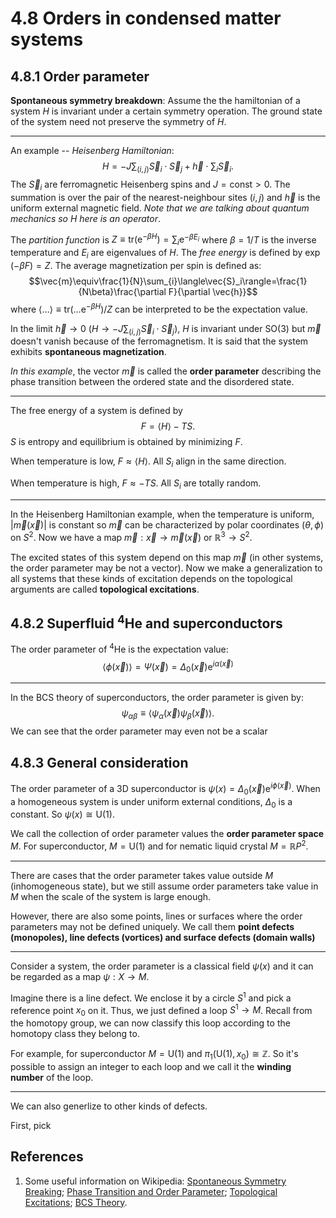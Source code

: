 # 4.8 Orders in condensed matter systems

## 4.8.1 Order parameter
**Spontaneous symmetry breakdown**: Assume the the hamiltonian of a system $H$ is invariant under a certain symmetry operation.  The ground state of the system need not preserve the symmetry of $H$.

---
An example -- *Heisenberg Hamiltonian*:
$$H=-J\sum_{(i,j)}\vec{S}_i\cdot\vec{S}_j+\vec{h}\cdot\sum_i \vec{S}_i.$$
The $\vec{S}_i$ are ferromagnetic Heisenberg spins and $J=\text{const}>0$. The summation is over the pair of the nearest-neighbour sites $(i,j)$ and $\vec{h}$ is the uniform external magnetic field. *Note that we are talking about quantum mechanics so $H$ here is an operator*.

The *partition function* is $Z\equiv\text{tr}\left(\text{e}^{-\beta H}\right)=\sum_i \text{e}^{-\beta E_i}$ where $\beta=1/T$ is the inverse temperature and $E_i$ are eigenvalues of $H$. The *free energy* is defined by $\exp(-\beta F)=Z$. The average magnetization per spin is defined as:
$$\vec{m}\equiv\frac{1}{N}\sum_{i}\langle\vec{S}_i\rangle=\frac{1}{N\beta}\frac{\partial F}{\partial \vec{h}}$$
where $\langle\dots\rangle\equiv\text{tr}\left(\dots \text{e}^{-\beta H}\right)/Z$ can be interpreted to be the expectation value.

In the limit $\vec{h}\rightarrow 0$ ($H\rightarrow -J\sum_{(i,j)}\vec{S}_i\cdot\vec{S}_j$), $H$ is invariant under $\text{SO}(3)$ but $\vec{m}$ doesn't vanish because of the ferromagnetism. It is said that the system exhibits **spontaneous magnetization**.

*In this example*, the vector $\vec{m}$ is called the **order parameter** describing the phase transition between the ordered state and the disordered state.

---
The free energy of a system is defined by
$$F=\langle H\rangle-TS.$$
$S$ is entropy and equilibrium is obtained by minimizing $F$.

When temperature is low, $F\approx\langle H\rangle$. All $S_i$ align in the same direction.

When temperature is high, $F\approx-TS$. All $S_i$ are totally random.

---

In the Heisenberg Hamiltonian example, when the temperature is uniform, $|\vec{m}(\vec{x})|$ is constant so $\vec{m}$ can be characterized by polar coordinates $(\theta,\phi)$ on $S^2$. Now we have a map $\vec{m}: \vec{x}\rightarrow\vec{m}(\vec{x})$ or $\mathbb{R}^3\rightarrow S^2$.

The excited states of this system depend on this map $\vec{m}$ (in other systems, the order parameter may be not a vector). Now we make a generalization to all systems that these kinds of excitation depends on the topological arguments are called **topological excitations**.

## 4.8.2 Superfluid $^4$He and superconductors

The order parameter of  <sup>4</sup>He is the expectation value:
 $$\langle\phi(\vec{x})\rangle=\Psi(\vec{x})=\Delta_0 (\vec{x})\text{e}^{i\alpha(\vec{x})}$$

---
In the BCS theory of superconductors, the order parameter is given by:
 $$\psi_{\alpha\beta}\equiv\langle\psi_\alpha(\vec{x})\psi_\beta(\vec{x})\rangle.$$
We can see that the order parameter may even not be a scalar

## 4.8.3 General consideration

The order parameter of a 3D superconductor is $\psi(x)=\Delta_0(\vec{x})\text{e}^{i\phi(\vec{x})}$. When a homogeneous system is under uniform external conditions, $\Delta_0$ is a constant. So $\psi(x)\cong\text{U(1)}$.

We call the collection of order parameter values the **order parameter space** $M$. For superconductor, $M=\text{U(1)}$ and for nematic liquid crystal $M=\mathbb{R}P^2$.

---
There are cases that the order parameter takes value outside $M$ (inhomogeneous state), but we still assume order parameters take value in $M$ when the scale of the system is large enough.

 However, there are also some points, lines or surfaces where the order parameters may not be defined uniquely. We call them **point defects (monopoles), line defects (vortices) and surface defects (domain walls)**

---
Consider a system, the order parameter is a classical field $\psi(x)$ and it can be regarded as a map $\psi:X\rightarrow M$.

Imagine there is a line defect. We enclose it by a circle $S^1$ and pick a reference point $x_0$ on it. Thus, we just defined a loop $S^1\rightarrow M$. Recall from the homotopy group, we can now classify this loop according to the homotopy class they belong to.

For example, for superconductor $M=\text{U(1)}$ and $\pi_1\left(\text{U(1)},x_0\right)\cong\mathbb{Z}$. So it's possible to assign an integer to each loop and we call it the **winding number** of the loop.

---
We can also generlize to other kinds of defects.

First, pick

 ## References
 1. Some useful information on Wikipedia: [Spontaneous Symmetry Breaking](https://en.wikipedia.org/wiki/Spontaneous_symmetry_breaking); [Phase Transition and Order Parameter](http://en.wikipedia.org/wiki/Phase_transition); [Topological Excitations](https://en.wikipedia.org/wiki/Topological_excitations); [BCS Theory](https://en.wikipedia.org/wiki/BCS_theory).